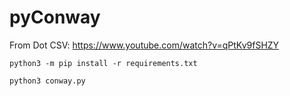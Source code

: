 # pyConway

From Dot CSV: https://www.youtube.com/watch?v=qPtKv9fSHZY

```
python3 -m pip install -r requirements.txt
```

```
python3 conway.py
```
